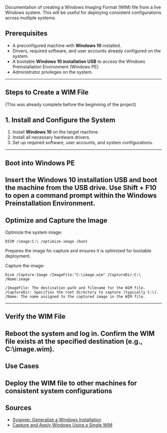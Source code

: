 Documentation of creating a Windows Imaging Format (WIM) file from a live Windows system. This will be useful for  deploying consistent configurations across multiple systems.

## Prerequisites

- A preconfigured machine with **Windows 10** installed.
- Drivers, required software, and user accounts already configured on the system.
- A bootable **Windows 10 installation USB** to access the Windows Preinstallation Environment (Windows PE).
- Administrator privileges on the system.

---

## Steps to Create a WIM File
(This was already complete before the beginning of the project)

## 1. Install and Configure the System
1. Install **Windows 10** on the target machine.
2. Install all necessary hardware drivers.
3. Set up required software, user accounts, and system configurations.
---

##  Boot into Windows PE
Insert the Windows 10 installation USB and boot the machine from the USB drive.
Use Shift + F10 to open a command prompt within the Windows Preinstallation Environment.
---


##  Optimize and Capture the Image 
 Optimize the system image:
```
DISM /image:C:\ /optimize-image /boot
```
Prepares the image for capture and ensures it is optimized for bootable deployment.

Capture the image: 
```
Dism /Capture-Image /ImageFile:"C:\image.wim" /CaptureDir:C:\ /Name:image
```
```
/ImageFile: The destination path and filename for the WIM file.
/CaptureDir: Specifies the root directory to capture (typically C:\).
/Name: The name assigned to the captured image in the WIM file.
```
---

## Verify the WIM File
Reboot the system and log in.
Confirm the WIM file exists at the specified destination (e.g., C:\image.wim).
---

## Use Cases
Deploy the WIM file to other machines for consistent system configurations
---

## Sources
- [Sysprep: Generalize a Windows Installation](https://learn.microsoft.com/en-us/windows-hardware/manufacture/desktop/sysprep--generalize--a-windows-installation?view=windows-11)  
- [Capture and Apply Windows Using a Single WIM](https://learn.microsoft.com/en-us/windows-hardware/manufacture/desktop/capture-and-apply-windows-using-a-single-wim?view=windows-11)  



